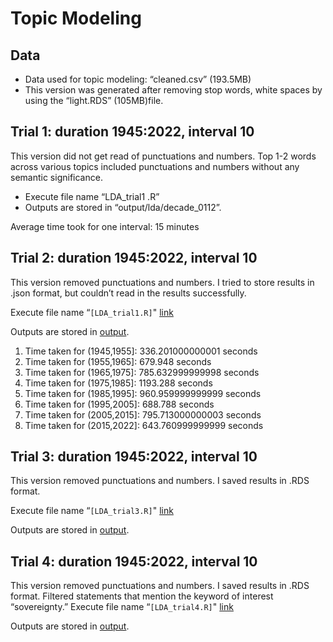 # Topic Modeling

## Data

- Data used for topic modeling: “cleaned.csv” (193.5MB)
- This version was generated after removing stop words, white spaces by using the “light.RDS” (105MB)file. 


## Trial 1: duration 1945:2022, interval 10
This version did not get read of punctuations and numbers. Top 1-2 words across various topics included punctuations and numbers without any semantic significance.

- Execute file name “LDA_trial1 .R”
- Outputs are stored in “output/lda/decade_0112”.

Average time took for one interval: 15 minutes

## Trial 2: duration 1945:2022, interval 10
This version removed punctuations and numbers. I tried to store results in .json format, but couldn’t read in the results successfully. 


Execute file name “`[LDA_trial1.R]`" <a href="https://github.com/Jihyeonbae/UNGDC/blob/main/notebooks/exploratory/LDA_trial1.R">link</a>

Outputs are stored in [output](https://github.com/Jihyeonbae/UNGDC/blob/main/output/lda/decade_0114).

1. 	Time taken for (1945,1955]: 336.201000000001 seconds
1. 	Time taken for (1955,1965]: 679.948 seconds
1. 	Time taken for (1965,1975]: 785.632999999998 seconds
1. 	Time taken for (1975,1985]: 1193.288 seconds
1. 	Time taken for (1985,1995]: 960.959999999999 seconds
1. 	Time taken for (1995,2005]: 688.788 seconds
1. 	Time taken for (2005,2015]: 795.713000000003 seconds
1. 	Time taken for (2015,2022]: 643.760999999999 seconds

## Trial 3: duration 1945:2022, interval 10

This version removed punctuations and numbers. I saved results in .RDS format. 

Execute file name “`[LDA_trial3.R]`" <a href="https://github.com/Jihyeonbae/UNGDC/blob/main/notebooks/exploratory/LDA_trial3.R">link</a>

Outputs are stored in [output](https://github.com/Jihyeonbae/UNGDC/blob/main/output/lda/decade_0115).


## Trial 4: duration 1945:2022, interval 10
This version removed punctuations and numbers. I saved results in .RDS format. 
Filtered statements that mention the keyword of interest “sovereignty.” 
Execute file name “`[LDA_trial4.R]`" <a href="https://github.com/Jihyeonbae/UNGDC/blob/main/notebooks/exploratory/LDA_trial1.R">link</a>

Outputs are stored in [output](https://github.com/Jihyeonbae/UNGDC/blob/main/output/lda/decade_0115_2).


